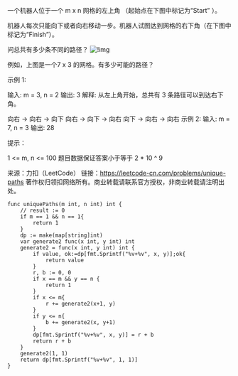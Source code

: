 一个机器人位于一个 m x n 网格的左上角 （起始点在下图中标记为“Start” ）。

机器人每次只能向下或者向右移动一步。机器人试图达到网格的右下角（在下图中标记为“Finish”）。

问总共有多少条不同的路径？
![!img](https://assets.leetcode-cn.com/aliyun-lc-upload/uploads/2018/10/22/robot_maze.png)

例如，上图是一个7 x 3 的网格。有多少可能的路径？

 

示例 1:

输入: m = 3, n = 2
输出: 3
解释:
从左上角开始，总共有 3 条路径可以到达右下角。

向右 -> 向右 -> 向下
向右 -> 向下 -> 向右
向下 -> 向右 -> 向右
示例 2:
输入: m = 7, n = 3
输出: 28
 

提示：

1 <= m, n <= 100
题目数据保证答案小于等于 2 * 10 ^ 9

来源：力扣（LeetCode）
链接：https://leetcode-cn.com/problems/unique-paths
著作权归领扣网络所有。商业转载请联系官方授权，非商业转载请注明出处。

```golang
func uniquePaths(m int, n int) int {
    // result := 0
    if m == 1 && n == 1{
        return 1
    }
    dp := make(map[string]int)
	var generate2 func(x int, y int) int
	generate2 = func(x int, y int) int {
        if value, ok:=dp[fmt.Sprintf("%v+%v", x, y)];ok{
            return value
        }
        r, b := 0, 0
		if x == m && y == n {
			return 1
		}
        if x <= m{
            r += generate2(x+1, y)
        }
        if y <= n{
            b += generate2(x, y+1)
        }
        dp[fmt.Sprintf("%v+%v", x, y)] = r + b
        return r + b
	}
	generate2(1, 1)
	return dp[fmt.Sprintf("%v+%v", 1, 1)]
}
```